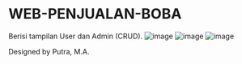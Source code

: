 # WEB-PENJUALAN-BOBA

Berisi tampilan User dan Admin (CRUD).
![image](https://github.com/PatrickkkKing/WEB-PENJUALAN-BOBA/assets/116421423/fd5e9bb7-3932-43dd-9e5b-1c562552e5d3)
![image](https://github.com/PatrickkkKing/WEB-PENJUALAN-BOBA/assets/116421423/ba47d151-b407-4c0b-b016-52472b38c9dd)
![image](https://github.com/PatrickkkKing/WEB-PENJUALAN-BOBA/assets/116421423/36d74c58-f5e8-4b20-9154-88a3221a771c)

Designed by Putra, M.A.
